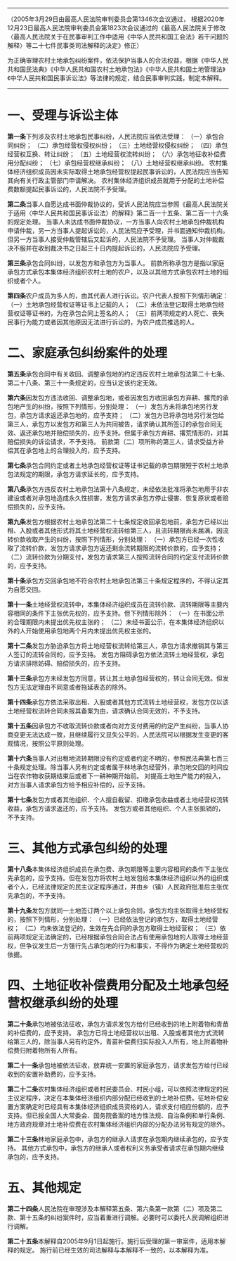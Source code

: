  ___
 （2005年3月29日由最高人民法院审判委员会第1346次会议通过， 根据2020年12月23日最高人民法院审判委员会第1823次会议通过的《最高人民法院关于修改〈最高人民法院关于在民事审判工作中适用《中华人民共和国工会法》若干问题的解释〉等二十七件民事类司法解释的决定》修正）

为正确审理农村土地承包纠纷案件，依法保护当事人的合法权益，根据《中华人民共和国民法典》《中华人民共和国农村土地承包法》《中华人民共和国土地管理法》《中华人民共和国民事诉讼法》等法律的规定，结合民事审判实践，制定本解释。
___

# 一、受理与诉讼主体

**第一条**下列涉及农村土地承包民事纠纷，人民法院应当依法受理：
（一）承包合同纠纷；
（二）承包经营权侵权纠纷；
（三）土地经营权侵权纠纷；
（四）承包经营权互换、转让纠纷；
（五）土地经营权流转纠纷；
（六）承包地征收补偿费用分配纠纷；
（七）承包经营权继承纠纷；
（八）土地经营权继承纠纷。
农村集体经济组织成员因未实际取得土地承包经营权提起民事诉讼的，人民法院应当告知其向有关行政主管部门申请解决。
农村集体经济组织成员就用于分配的土地补偿费数额提起民事诉讼的，人民法院不予受理。

**第二条**当事人自愿达成书面仲裁协议的，受诉人民法院应当参照《最高人民法院关于适用〈中华人民共和国民事诉讼法〉的解释》第二百一十五条、第二百一十六条的规定处理。
当事人未达成书面仲裁协议，一方当事人向农村土地承包仲裁机构申请仲裁，另一方当事人提起诉讼的，人民法院应予受理，并书面通知仲裁机构。但另一方当事人接受仲裁管辖后又起诉的，人民法院不予受理。
当事人对仲裁裁决不服并在收到裁决书之日起三十日内提起诉讼的，人民法院应予受理。

**第三条**承包合同纠纷，以发包方和承包方为当事人。
前款所称承包方是指以家庭承包方式承包本集体经济组织农村土地的农户，以及以其他方式承包农村土地的组织或者个人。

**第四条**农户成员为多人的，由其代表人进行诉讼。农户代表人按照下列情形确定：
（一）土地承包经营权证等证书上记载的人；
（二）未依法登记取得土地承包经营权证等证书的，为在承包合同上签名的人；
（三）前两项规定的人死亡、丧失民事行为能力或者因其他原因无法进行诉讼的，为农户成员推选的人。

# 二、家庭承包纠纷案件的处理

**第五条**承包合同中有关收回、调整承包地的约定违反农村土地承包法第二十七条、第二十八条、第三十一条规定的，应当认定该约定无效。

**第六条**因发包方违法收回、调整承包地，或者因发包方收回承包方弃耕、撂荒的承包地产生的纠纷，按照下列情形，分别处理：
（一）发包方未将承包地另行发包，承包方请求返还承包地的，应予支持；
（二）发包方已将承包地另行发包给第三人，承包方以发包方和第三人为共同被告，请求确认其所签订的承包合同无效、返还承包地并赔偿损失的，应予支持。但属于承包方弃耕、撂荒情形的，对其赔偿损失的诉讼请求，不予支持。
前款第（二）项所称的第三人，请求受益方补偿其在承包地上的合理投入的，应予支持。

**第七条**承包合同约定或者土地承包经营权证等证书记载的承包期限短于农村土地承包法规定的期限，承包方请求延长的，应予支持。

**第八条**承包方违反农村土地承包法第十八条规定，未经依法批准将承包地用于非农建设或者对承包地造成永久性损害，发包方请求承包方停止侵害、恢复原状或者赔偿损失的，应予支持。

**第九条**发包方根据农村土地承包法第二十七条规定收回承包地前，承包方已经以出租、入股或者其他形式将其土地经营权流转给第三人，且流转期限尚未届满，因流转价款收取产生的纠纷，按照下列情形，分别处理：
（一）承包方已经一次性收取了流转价款，发包方请求承包方返还剩余流转期限的流转价款的，应予支持；
（二）流转价款为分期支付，发包方请求第三人按照流转合同的约定支付流转价款的，应予支持。

**第十条**承包方交回承包地不符合农村土地承包法第三十条规定程序的，不得认定其为自愿交回。

**第十一条**土地经营权流转中，本集体经济组织成员在流转价款、流转期限等主要内容相同的条件下主张优先权的，应予支持。但下列情形除外：
（一）在书面公示的合理期限内未提出优先权主张的；
（二）未经书面公示，在本集体经济组织以外的人开始使用承包地两个月内未提出优先权主张的。

**第十二条**发包方胁迫承包方将土地经营权流转给第三人，承包方请求撤销其与第三人签订的流转合同的，应予支持。
发包方阻碍承包方依法流转土地经营权，承包方请求排除妨碍、赔偿损失的，应予支持。

**第十三条**承包方未经发包方同意，转让其土地承包经营权的，转让合同无效。但发包方无法定理由不同意或者拖延表态的除外。

**第十四条**承包方依法采取出租、入股或者其他方式流转土地经营权，发包方仅以该土地经营权流转合同未报其备案为由，请求确认合同无效的，不予支持。

**第十五条**因承包方不收取流转价款或者向对方支付费用的约定产生纠纷，当事人协商变更无法达成一致，且继续履行又显失公平的，人民法院可以根据发生变更的客观情况，按照公平原则处理。

**第十六条**当事人对出租地流转期限没有约定或者约定不明的，参照民法典第七百三十条规定处理。除当事人另有约定或者属于林地承包经营外，承包地交回的时间应当在农作物收获期结束后或者下一耕种期开始前。
对提高土地生产能力的投入，对方当事人请求承包方给予相应补偿的，应予支持。

**第十七条**发包方或者其他组织、个人擅自截留、扣缴承包收益或者土地经营权流转收益，承包方请求返还的，应予支持。
发包方或者其他组织、个人主张抵销的，不予支持。

# 三、其他方式承包纠纷的处理

**第十八条**本集体经济组织成员在承包费、承包期限等主要内容相同的条件下主张优先承包的，应予支持。但在发包方将农村土地发包给本集体经济组织以外的组织或者个人，已经法律规定的民主议定程序通过，并由乡（镇）人民政府批准后主张优先承包的，不予支持。

**第十九条**发包方就同一土地签订两个以上承包合同，承包方均主张取得土地经营权的，按照下列情形，分别处理：
（一）已经依法登记的承包方，取得土地经营权；
（二）均未依法登记的，生效在先合同的承包方取得土地经营权；
（三）依前两项规定无法确定的，已经根据承包合同合法占有使用承包地的人取得土地经营权，但争议发生后一方强行先占承包地的行为和事实，不得作为确定土地经营权的依据。

# 四、土地征收补偿费用分配及土地承包经营权继承纠纷的处理

**第二十条**承包地被依法征收，承包方请求发包方给付已经收到的地上附着物和青苗的补偿费的，应予支持。
承包方已将土地经营权以出租、入股或者其他方式流转给第三人的，除当事人另有约定外，青苗补偿费归实际投入人所有，地上附着物补偿费归附着物所有人所有。

**第二十一条**承包地被依法征收，放弃统一安置的家庭承包方，请求发包方给付已经收到的安置补助费的，应予支持。

**第二十二条**农村集体经济组织或者村民委员会、村民小组，可以依照法律规定的民主议定程序，决定在本集体经济组织内部分配已经收到的土地补偿费。征地补偿安置方案确定时已经具有本集体经济组织成员资格的人，请求支付相应份额的，应予支持。但已报全国人大常委会、国务院备案的地方性法规、自治条例和单行条例、地方政府规章对土地补偿费在农村集体经济组织内部的分配办法另有规定的除外。

**第二十三条**林地家庭承包中，承包方的继承人请求在承包期内继续承包的，应予支持。
其他方式承包中，承包方的继承人或者权利义务承受者请求在承包期内继续承包的，应予支持。

# 五、其他规定

**第二十四条**人民法院在审理涉及本解释第五条、第六条第一款第（二）项及第二款、第十五条的纠纷案件时，应当着重进行调解。必要时可以委托人民调解组织进行调解。

**第二十五条**本解释自2005年9月1日起施行。施行后受理的第一审案件，适用本解释的规定。
施行前已经生效的司法解释与本解释不一致的，以本解释为准。